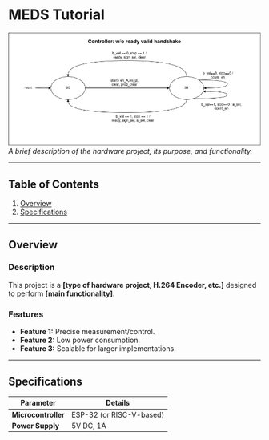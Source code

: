# MEDS Tutorial

![Project Diagram](./docs/img.png)  
*A brief description of the hardware project, its purpose, and functionality.*

---

## Table of Contents
1. [Overview](#overview)
2. [Specifications](#specifications)

---

## Overview
### Description
This project is a **[type of hardware project, H.264 Encoder, etc.]** designed to perform **[main functionality]**.  

### Features
- **Feature 1:** Precise measurement/control.
- **Feature 2:** Low power consumption.
- **Feature 3:** Scalable for larger implementations.

---

## Specifications
| Parameter            | Details                     |
|----------------------|-----------------------------|
| **Microcontroller**  | ESP-32 (or RISC-V-based)    |
| **Power Supply**     | 5V DC, 1A                  |